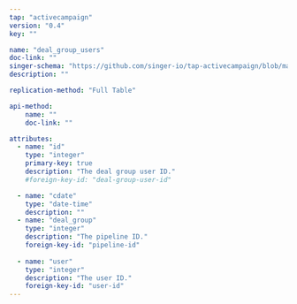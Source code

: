 ```yaml
---
tap: "activecampaign"
version: "0.4"
key: ""

name: "deal_group_users"
doc-link: ""
singer-schema: "https://github.com/singer-io/tap-activecampaign/blob/master/tap_activecampaign/schemas/deal_group_users.json"
description: ""

replication-method: "Full Table"

api-method:
    name: ""
    doc-link: ""

attributes:
  - name: "id"
    type: "integer"
    primary-key: true
    description: "The deal group user ID."
    #foreign-key-id: "deal-group-user-id"

  - name: "cdate"
    type: "date-time"
    description: ""
  - name: "deal_group"
    type: "integer"
    description: "The pipeline ID."
    foreign-key-id: "pipeline-id"
  
  - name: "user"
    type: "integer"
    description: "The user ID."
    foreign-key-id: "user-id"
---
```

